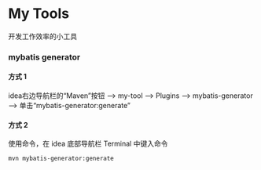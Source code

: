 # My Tools
开发工作效率的小工具

### mybatis generator
#### 方式 1
idea右边导航栏的“Maven”按钮 --> my-tool --> Plugins --> mybatis-generator --> 单击“mybatis-generator:generate”

#### 方式 2
使用命令，在 idea 底部导航栏 Terminal 中键入命令
```
mvn mybatis-generator:generate
```